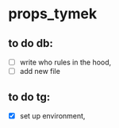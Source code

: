 # props_tymek

## to do db:

- [ ] write who rules in the hood,
- [ ] add new file 

## to do tg:

- [x] set up environment,
